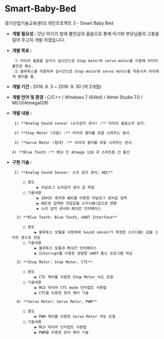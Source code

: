# Smart-Baby-Bed
경기산업기술교육센터] 개인프로젝트 3 - Smart Baby Bed

- **개발 필요성 :** 갓난 아기가 밤에 불안감과 울음으로 통해 아기와 부모님들의 고충을 덜어
주고자 개발 하였습니다.

- **개발 목표 :**

       ① 아이의 울음을 감지시 실시간으로 Step motor와 servo motor를 이용해 아이의 불안감 해소.
       ② 블루투스를 이용하여 실시간으로 Step motor와 servo motor를 작동시켜 아이에게 흥미를 줌.

- **개발 기간 :** 2016.  8. 3 ~ 2016. 9. 30 (약 2개월)
- **개발 언어 및 환경 :** C/C++ / Windows 7 (64bit) / Atmel Studio 7.0 / MCU(Atmega128)
- **개발 내용 :**

       1) **Analog Sound sensor (소리감지 센서) :** 아이의 울음소리 감지.

       2) **Step Motor (모빌) :** 아이의 흥미를 유발 시켜주는 센서.

       3) **Servo Motor (침대) :** 아이의 흥미를 유발 시켜주는 센서.

      4) **Blue Tooth :** MCU 인 Atmage 128 과 스마트폰 간 통신

- **구현 기술 :**

       1) **Analog Sound Sensor: 소리 감지 센서, ADC**

           □ 용도
                 ▶ 아날로그 소리감지 센서 값 측정
           □ 기술내용
                 ▶ 10비트 축차형 ADC를 이용한 아날로그 센서값 입력
                 ▶ ADC로 입력된 전압값을 소리(dB)값으로 변환
                 ▶ 소리 감지 센서와 MCU간 인터페이스

        2) **Blue Tooth: Blue Tooth, UART Interface**

           □ 용도
                ▶ 블루투스 모듈을 사용하여 Sound sensor가 측정한 소리(dB) 값을 스마트 폰으로 전송
           □ 기술내용
                ▶ 블루투스 모듈과 MCU간 인터페이스
                ▶ Interrupt를 이용한 양방향 UART 통신 프로그램 작성

        3) **Step Motor: Step Motor, CTC**

           □ 용도 
                ▶ CTC 제어를 이용한 Step Motor 속도 조절
           □ 기술내용
                ▶ MCU 타이머 CTC mode 인터럽트 사용법
                ▶ CTC을 이용한 모터 제어 기술

        4) **Servo Motor: Servo Motor, PWM**

           □ 용도
                ▶ PWM 제어를 이용한 Servo Motor 각도 조절
           □ 기술내용
                ▶ MCU 타이머 인터럽트 사용법
                ▶ PWM을 이용한 모터 제어 기술
